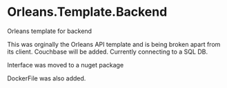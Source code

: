 # Orleans.Template.Backend
Orleans template for backend


This was orginally the Orleans API template and is being broken apart from its client. Couchbase will be added. Currently connecting to a SQL DB. 

Interface was moved to a nuget package

DockerFile was also added. 



